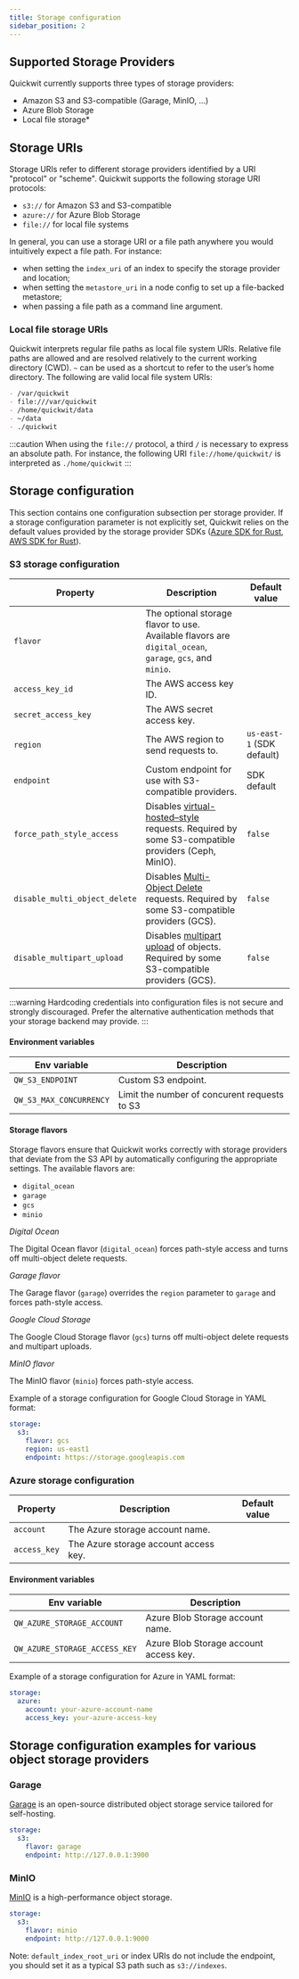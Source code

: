 ```yaml
---
title: Storage configuration
sidebar_position: 2
---
```


## Supported Storage Providers

Quickwit currently supports three types of storage providers:
- Amazon S3 and S3-compatible (Garage, MinIO, ...)
- Azure Blob Storage
- Local file storage*

## Storage URIs

Storage URIs refer to different storage providers identified by a URI "protocol" or "scheme". Quickwit supports the following storage URI protocols:
- `s3://` for Amazon S3 and S3-compatible
- `azure://` for Azure Blob Storage
- `file://` for local file systems

In general, you can use a storage URI or a file path anywhere you would intuitively expect a file path. For instance:
- when setting the `index_uri` of an index to specify the storage provider and location;
- when setting the `metastore_uri` in a node config to set up a file-backed metastore;
- when passing a file path as a command line argument.

### Local file storage URIs

Quickwit interprets regular file paths as local file system URIs. Relative file paths are allowed and are resolved relatively to the current working directory (CWD). `~` can be used as a shortcut to refer to the user’s home directory. The following are valid local file system URIs:

```markdown
- /var/quickwit
- file:///var/quickwit
- /home/quickwit/data
- ~/data
- ./quickwit
```

:::caution
When using the `file://` protocol, a third `/` is necessary to express an absolute path. For instance, the following URI `file://home/quickwit/` is interpreted as `./home/quickwit`
:::

## Storage configuration

This section contains one configuration subsection per storage provider. If a storage configuration parameter is not explicitly set, Quickwit relies on the default values provided by the storage provider SDKs ([Azure SDK for Rust](https://github.com/Azure/azure-sdk-for-rust), [AWS SDK for Rust](https://github.com/awslabs/aws-sdk-rust)).

### S3 storage configuration

| Property | Description | Default value |
| --- | --- | --- |
| `flavor` |  The optional storage flavor to use. Available flavors are `digital_ocean`, `garage`, `gcs`, and `minio`. | |
| `access_key_id` | The AWS access key ID. | |
| `secret_access_key` | The AWS secret access key. | |
| `region` | The AWS region to send requests to. | `us-east-1` (SDK default) |
| `endpoint` | Custom endpoint for use with S3-compatible providers. | SDK default |
| `force_path_style_access` | Disables [virtual-hosted–style](https://docs.aws.amazon.com/AmazonS3/latest/userguide/VirtualHosting.html) requests. Required by some S3-compatible providers (Ceph, MinIO). | `false` |
| `disable_multi_object_delete` | Disables [Multi-Object Delete](https://docs.aws.amazon.com/AmazonS3/latest/API/API_DeleteObjects.html) requests. Required by some S3-compatible providers (GCS). | `false` |
| `disable_multipart_upload` | Disables [multipart upload](https://docs.aws.amazon.com/AmazonS3/latest/userguide/mpuoverview.html) of objects. Required by some S3-compatible providers (GCS). | `false` |

:::warning
Hardcoding credentials into configuration files is not secure and strongly discouraged. Prefer the alternative authentication methods that your storage backend may provide.
:::

#### Environment variables

| Env variable | Description |
| --- | --- |
| `QW_S3_ENDPOINT` | Custom S3 endpoint. |
| `QW_S3_MAX_CONCURRENCY` | Limit the number of concurent requests to S3 |

#### Storage flavors

Storage flavors ensure that Quickwit works correctly with storage providers that deviate from the S3 API by automatically configuring the appropriate settings. The available flavors are:
- `digital_ocean`
- `garage`
- `gcs`
- `minio`

*Digital Ocean*

The Digital Ocean flavor (`digital_ocean`) forces path-style access and turns off multi-object delete requests.

*Garage flavor*

The Garage flavor (`garage`) overrides the `region` parameter to `garage` and forces path-style access.

*Google Cloud Storage*

The Google Cloud Storage flavor (`gcs`) turns off multi-object delete requests and multipart uploads.

*MinIO flavor*

The MinIO flavor (`minio`) forces path-style access.

Example of a storage configuration for Google Cloud Storage in YAML format:

```yaml
storage:
  s3:
    flavor: gcs
    region: us-east1
    endpoint: https://storage.googleapis.com
```

### Azure storage configuration

| Property | Description | Default value |
| --- | --- | --- |
| `account` | The Azure storage account name. | |
| `access_key` | The Azure storage account access key. | |

#### Environment variables

| Env variable | Description |
| --- | --- |
| `QW_AZURE_STORAGE_ACCOUNT` | Azure Blob Storage account name. |
| `QW_AZURE_STORAGE_ACCESS_KEY` | Azure Blob Storage account access key. |

Example of a storage configuration for Azure in YAML format:

```yaml
storage:
  azure:
    account: your-azure-account-name
    access_key: your-azure-access-key
```

## Storage configuration examples for various object storage providers

### Garage

[Garage](https://garagehq.deuxfleurs.fr/) is an open-source distributed object storage service tailored for self-hosting.

```yaml
storage:
  s3:
    flavor: garage
    endpoint: http://127.0.0.1:3900
```

### MinIO

[MinIO](https://min.io/) is a high-performance object storage.

```yaml
storage:
  s3:
    flavor: minio
    endpoint: http://127.0.0.1:9000
```

Note: `default_index_root_uri` or index URIs do not include the endpoint, you should set it as a typical S3 path such as `s3://indexes`.
